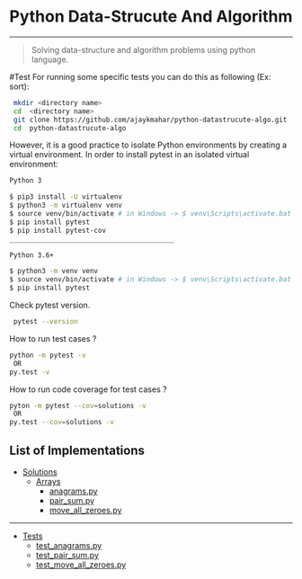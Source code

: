 # Python Data-Strucute And Algorithm
---
>Solving data-structure and algorithm problems using python language.

#Test
For running some specific tests you can do this as following (Ex: sort):
```bash
 mkdir <directory name>
 cd  <directory name>
 git clone https://github.com/ajaykmahar/python-datastrucute-algo.git
 cd  python-datastrucute-algo
 ```
 However, it is a good practice to isolate Python environments by creating a virtual environment. In order to install pytest in an isolated virtual environment:
 ```bash
 Python 3

$ pip3 install -U virtualenv
$ python3 -m virtualenv venv
$ source venv/bin/activate # in Windows -> $ venv\Scripts\activate.bat
$ pip install pytest
$ pip install pytest-cov
_________________________________________

Python 3.6+

$ python3 -m venv venv
$ source venv/bin/activate # in Windows -> $ venv\Scripts\activate.bat
$ pip install pytest
``` 
Check pytest version.

 ```bash 
  pytest --version
 ```
How to run test cases ?
```bash 
python -m pytest -v
 OR
py.test -v

```

How to run code coverage for test cases ?
```bash 
pyton -m pytest --cov=solutions -v
 OR
py.test --cov=solutions -v

```
List of Implementations
---
* [Solutions](https://github.com/ajaykmahar/python-datastrucute-algo/tree/master/solutions)
    * [Arrays](https://github.com/ajaykmahar/python-datastrucute-algo/tree/master/solutions/Arrays)
        * [anagrams.py](https://github.com/ajaykmahar/python-datastrucute-algo/blob/master/solutions/Arrays/anagrams.py)
        * [pair_sum.py](https://github.com/ajaykmahar/python-datastrucute-algo/blob/master/solutions/Arrays/pair_sum.py)
        * [move_all_zeroes.py](https://github.com/ajaykmahar/Python-datastructure-and-algorithm/blob/master/solutions/Arrays/move_all_zeroes.py)

---

* [Tests](https://github.com/ajaykmahar/python-datastrucute-algo/tree/master/tests)
    * [test_anagrams.py](https://github.com/ajaykmahar/python-datastrucute-algo/blob/master/tests/test_anagrams.py)
    * [test_pair_sum.py](https://github.com/ajaykmahar/python-datastrucute-algo/blob/master/tests/test_pair_sum.py)
    * [test_move_all_zeroes.py](https://github.com/ajaykmahar/Python-datastructure-and-algorithm/blob/master/tests/test_move_all_zeroes.py)


